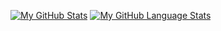 [![My GitHub Stats](https://github-readme-stats.vercel.app/api/?username=Wafl97&count_private=true&theme=tokyonight&showicons=true)]()
[![My GitHub Language Stats](https://github-readme-stats.vercel.app/api/top-langs/?username=Wafl97&langs_count=5&theme=tokyonight)]()
